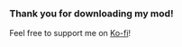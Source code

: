 ### Thank you for downloading my mod!

Feel free to support me on [Ko-fi](https://ko-fi.com/omgrod)!
